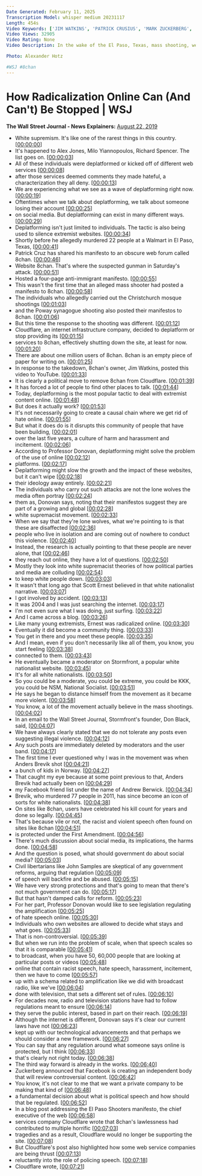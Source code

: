```yaml
---
Date Generated: February 11, 2025
Transcription Model: whisper medium 20231117
Length: 454s
Video Keywords: ['JIM WATKINS', 'PATRICK CRUSIUS', 'MARK ZUCKERBERG', 'MATTHEW PRINCE', 'WHITE NATIONALISM', 'WHITE SUPREMACY', 'CATO INSTITUTE', 'MANIFESTO', 'HATE SPEECH', '8CHAN', 'BIGOTRY', 'MISOGYNY', 'HATE CRIME', 'INCELS', 'ANTI-SEMITISM', 'JEWISH', 'CIVIL RIGHTS', 'EL PASO', 'wsj', 'deplatform', 'mass shooting', 'radicalization', 'current events', 'el paso shooting', 'deplatforming', 'el paso walmart', 'cloudflare', 'richard spencer', 'Alex Jones', 'walmart shooting', "How Radicalization Online Can (And Can't) Be Stopped", 'The Wall Street Journal']
Video Views: 32905
Video Rating: None
Video Description: In the wake of the El Paso, Texas, mass shooting, web-infrastructure company Cloudflare took down the online message board where the killer posted his manifesto. So-called deplatforming is a growing strategy to stem the rise of hate speech online, but does it work? 

Photo: Alexander Hotz

#WSJ #8chan
---
```


# How Radicalization Online Can (And Can't) Be Stopped | WSJ
**The Wall Street Journal - News Explainers:** [August 22, 2019](https://www.youtube.com/watch?v=A6984NNJyWQ)
*  White supremism. It's like one of the rarest things in this country. [[00:00:00](https://www.youtube.com/watch?v=A6984NNJyWQ&t=0.0s)]
*  It's happened to Alex Jones, Milo Yiannopoulos, Richard Spencer. The list goes on. [[00:00:03](https://www.youtube.com/watch?v=A6984NNJyWQ&t=3.44s)]
*  All of these individuals were deplatformed or kicked off of different web services [[00:00:08](https://www.youtube.com/watch?v=A6984NNJyWQ&t=8.64s)]
*  after those services deemed comments they made hateful, a characterization they all deny. [[00:00:13](https://www.youtube.com/watch?v=A6984NNJyWQ&t=13.44s)]
*  We are experiencing what we see as a wave of deplatforming right now. [[00:00:19](https://www.youtube.com/watch?v=A6984NNJyWQ&t=19.92s)]
*  Oftentimes when we talk about deplatforming, we talk about someone losing their account [[00:00:25](https://www.youtube.com/watch?v=A6984NNJyWQ&t=25.32s)]
*  on social media. But deplatforming can exist in many different ways. [[00:00:29](https://www.youtube.com/watch?v=A6984NNJyWQ&t=29.6s)]
*  Deplatforming isn't just limited to individuals. The tactic is also being used to silence extremist websites. [[00:00:34](https://www.youtube.com/watch?v=A6984NNJyWQ&t=34.56s)]
*  Shortly before he allegedly murdered 22 people at a Walmart in El Paso, Texas, [[00:00:41](https://www.youtube.com/watch?v=A6984NNJyWQ&t=41.52s)]
*  Patrick Cruz has shared his manifesto to an obscure web forum called 8chan. [[00:00:46](https://www.youtube.com/watch?v=A6984NNJyWQ&t=46.24s)]
*  Website 8chan. That's where the suspected gunman in Saturday's attack. [[00:00:51](https://www.youtube.com/watch?v=A6984NNJyWQ&t=51.040000000000006s)]
*  Hosted a four-page anti-immigrant manifesto. [[00:00:55](https://www.youtube.com/watch?v=A6984NNJyWQ&t=55.120000000000005s)]
*  This wasn't the first time that an alleged mass shooter had posted a manifesto to 8chan. [[00:00:58](https://www.youtube.com/watch?v=A6984NNJyWQ&t=58.16s)]
*  The individuals who allegedly carried out the Christchurch mosque shootings [[00:01:03](https://www.youtube.com/watch?v=A6984NNJyWQ&t=63.199999999999996s)]
*  and the Poway synagogue shooting also posted their manifestos to 8chan. [[00:01:06](https://www.youtube.com/watch?v=A6984NNJyWQ&t=66.72s)]
*  But this time the response to the shooting was different. [[00:01:12](https://www.youtube.com/watch?v=A6984NNJyWQ&t=72.0s)]
*  Cloudflare, an internet infrastructure company, decided to deplatform or stop providing its [[00:01:15](https://www.youtube.com/watch?v=A6984NNJyWQ&t=75.19999999999999s)]
*  services to 8chan, effectively shutting down the site, at least for now. [[00:01:20](https://www.youtube.com/watch?v=A6984NNJyWQ&t=80.64s)]
*  There are about one million users of 8chan. 8chan is an empty piece of paper for writing on. [[00:01:25](https://www.youtube.com/watch?v=A6984NNJyWQ&t=85.52s)]
*  In response to the takedown, 8chan's owner, Jim Watkins, posted this video to YouTube. [[00:01:33](https://www.youtube.com/watch?v=A6984NNJyWQ&t=93.92s)]
*  It is clearly a political move to remove 8chan from Cloudflare. [[00:01:39](https://www.youtube.com/watch?v=A6984NNJyWQ&t=99.6s)]
*  It has forced a lot of people to find other places to talk. [[00:01:44](https://www.youtube.com/watch?v=A6984NNJyWQ&t=104.32s)]
*  Today, deplatforming is the most popular tactic to deal with extremist content online. [[00:01:48](https://www.youtube.com/watch?v=A6984NNJyWQ&t=108.64s)]
*  But does it actually work? [[00:01:53](https://www.youtube.com/watch?v=A6984NNJyWQ&t=113.75999999999999s)]
*  It's not necessarily going to create a causal chain where we get rid of hate online. [[00:01:55](https://www.youtube.com/watch?v=A6984NNJyWQ&t=115.52s)]
*  But what it does do is it disrupts this community of people that have been building, [[00:02:01](https://www.youtube.com/watch?v=A6984NNJyWQ&t=121.36s)]
*  over the last five years, a culture of harm and harassment and incitement. [[00:02:06](https://www.youtube.com/watch?v=A6984NNJyWQ&t=126.08s)]
*  According to Professor Donovan, deplatforming might solve the problem of the use of online [[00:02:12](https://www.youtube.com/watch?v=A6984NNJyWQ&t=132.4s)]
*  platforms. [[00:02:17](https://www.youtube.com/watch?v=A6984NNJyWQ&t=137.2s)]
*  Deplatforming might slow the growth and the impact of these websites, but it can't wipe [[00:02:18](https://www.youtube.com/watch?v=A6984NNJyWQ&t=138.2s)]
*  their ideology away entirely. [[00:02:21](https://www.youtube.com/watch?v=A6984NNJyWQ&t=141.51999999999998s)]
*  The individuals who carry out such attacks are not the lone wolves the media often portray [[00:02:24](https://www.youtube.com/watch?v=A6984NNJyWQ&t=144.28s)]
*  them as, Donovan says, noting that their manifestos suggest they are part of a growing and global [[00:02:28](https://www.youtube.com/watch?v=A6984NNJyWQ&t=148.14s)]
*  white supremacist movement. [[00:02:33](https://www.youtube.com/watch?v=A6984NNJyWQ&t=153.76s)]
*  When we say that they're lone wolves, what we're pointing to is that these are disaffected [[00:02:36](https://www.youtube.com/watch?v=A6984NNJyWQ&t=156.48s)]
*  people who live in isolation and are coming out of nowhere to conduct this violence. [[00:02:40](https://www.youtube.com/watch?v=A6984NNJyWQ&t=160.6s)]
*  Instead, the research is actually pointing to that these people are never alone, that [[00:02:46](https://www.youtube.com/watch?v=A6984NNJyWQ&t=166.8s)]
*  they reach out online, they have a lot of questions. [[00:02:50](https://www.youtube.com/watch?v=A6984NNJyWQ&t=170.72s)]
*  Mostly they look into white supremacist theories of how political parties and media are colluding [[00:02:54](https://www.youtube.com/watch?v=A6984NNJyWQ&t=174.20000000000002s)]
*  to keep white people down. [[00:03:03](https://www.youtube.com/watch?v=A6984NNJyWQ&t=183.88000000000002s)]
*  It wasn't that long ago that Scott Ernest believed in that white nationalist narrative. [[00:03:07](https://www.youtube.com/watch?v=A6984NNJyWQ&t=187.32000000000002s)]
*  I got involved by accident. [[00:03:13](https://www.youtube.com/watch?v=A6984NNJyWQ&t=193.36s)]
*  It was 2004 and I was just searching the internet. [[00:03:17](https://www.youtube.com/watch?v=A6984NNJyWQ&t=197.36s)]
*  I'm not even sure what I was doing, just surfing. [[00:03:22](https://www.youtube.com/watch?v=A6984NNJyWQ&t=202.96s)]
*  And I came across a blog. [[00:03:26](https://www.youtube.com/watch?v=A6984NNJyWQ&t=206.88000000000002s)]
*  Like many young extremists, Ernest was radicalized online. [[00:03:30](https://www.youtube.com/watch?v=A6984NNJyWQ&t=210.04000000000002s)]
*  Eventually it did become a community thing. [[00:03:33](https://www.youtube.com/watch?v=A6984NNJyWQ&t=213.92000000000002s)]
*  You get in there and you meet these people. [[00:03:35](https://www.youtube.com/watch?v=A6984NNJyWQ&t=215.92000000000002s)]
*  And I mean, even if you don't necessarily like all of them, you know, you start feeling [[00:03:38](https://www.youtube.com/watch?v=A6984NNJyWQ&t=218.52s)]
*  connected to them. [[00:03:43](https://www.youtube.com/watch?v=A6984NNJyWQ&t=223.60000000000002s)]
*  He eventually became a moderator on Stormfront, a popular white nationalist website. [[00:03:45](https://www.youtube.com/watch?v=A6984NNJyWQ&t=225.0s)]
*  It's for all white nationalists. [[00:03:50](https://www.youtube.com/watch?v=A6984NNJyWQ&t=230.44s)]
*  So you could be a moderate, you could be extreme, you could be KKK, you could be NSM, National Socialist. [[00:03:51](https://www.youtube.com/watch?v=A6984NNJyWQ&t=231.6s)]
*  He says he began to distance himself from the movement as it became more violent. [[00:03:58](https://www.youtube.com/watch?v=A6984NNJyWQ&t=238.76s)]
*  You know, a lot of the movement actually believe in the mass shootings. [[00:04:02](https://www.youtube.com/watch?v=A6984NNJyWQ&t=242.52s)]
*  In an email to the Wall Street Journal, Stormfront's founder, Don Black, said, [[00:04:07](https://www.youtube.com/watch?v=A6984NNJyWQ&t=247.68s)]
*  We have always clearly stated that we do not tolerate any posts even suggesting illegal violence. [[00:04:12](https://www.youtube.com/watch?v=A6984NNJyWQ&t=252.08s)]
*  Any such posts are immediately deleted by moderators and the user band. [[00:04:17](https://www.youtube.com/watch?v=A6984NNJyWQ&t=257.24s)]
*  The first time I ever questioned why I was in the movement was when Anders Brevik shot [[00:04:21](https://www.youtube.com/watch?v=A6984NNJyWQ&t=261.96000000000004s)]
*  a bunch of kids in Norway. [[00:04:27](https://www.youtube.com/watch?v=A6984NNJyWQ&t=267.44s)]
*  That caught my eye because at some point previous to that, Anders Brevik had actually been on [[00:04:29](https://www.youtube.com/watch?v=A6984NNJyWQ&t=269.52000000000004s)]
*  my Facebook friend list under the name of Andrew Berwick. [[00:04:34](https://www.youtube.com/watch?v=A6984NNJyWQ&t=274.68s)]
*  Brevik, who murdered 77 people in 2011, has since become an icon of sorts for white nationalists. [[00:04:38](https://www.youtube.com/watch?v=A6984NNJyWQ&t=278.40000000000003s)]
*  On sites like 8chan, users have celebrated his kill count for years and done so legally. [[00:04:45](https://www.youtube.com/watch?v=A6984NNJyWQ&t=285.56s)]
*  That's because vile or not, the racist and violent speech often found on sites like 8chan [[00:04:51](https://www.youtube.com/watch?v=A6984NNJyWQ&t=291.72s)]
*  is protected under the First Amendment. [[00:04:56](https://www.youtube.com/watch?v=A6984NNJyWQ&t=296.24s)]
*  There's much discussion about social media, its implications, the harms done. [[00:04:58](https://www.youtube.com/watch?v=A6984NNJyWQ&t=298.48s)]
*  And the question is posed, what should government do about social media? [[00:05:03](https://www.youtube.com/watch?v=A6984NNJyWQ&t=303.44s)]
*  Civil libertarians like John Samples are skeptical of any government reforms, arguing that regulation [[00:05:09](https://www.youtube.com/watch?v=A6984NNJyWQ&t=309.4s)]
*  of speech will backfire and be abused. [[00:05:15](https://www.youtube.com/watch?v=A6984NNJyWQ&t=315.1s)]
*  We have very strong protections and that's going to mean that there's not much government can do. [[00:05:17](https://www.youtube.com/watch?v=A6984NNJyWQ&t=317.48s)]
*  But that hasn't damped calls for reform. [[00:05:23](https://www.youtube.com/watch?v=A6984NNJyWQ&t=323.72s)]
*  For her part, Professor Donovan would like to see legislation regulating the amplification [[00:05:25](https://www.youtube.com/watch?v=A6984NNJyWQ&t=325.96s)]
*  of hate speech online. [[00:05:30](https://www.youtube.com/watch?v=A6984NNJyWQ&t=330.5s)]
*  Individuals who own websites are allowed to decide what stays and what goes. [[00:05:33](https://www.youtube.com/watch?v=A6984NNJyWQ&t=333.64s)]
*  That is non-controversial. [[00:05:39](https://www.youtube.com/watch?v=A6984NNJyWQ&t=339.28s)]
*  But when we run into the problem of scale, when that speech scales so that it is comparable [[00:05:41](https://www.youtube.com/watch?v=A6984NNJyWQ&t=341.76s)]
*  to broadcast, when you have 50, 60,000 people that are looking at particular posts or videos [[00:05:48](https://www.youtube.com/watch?v=A6984NNJyWQ&t=348.32s)]
*  online that contain racist speech, hate speech, harassment, incitement, then we have to come [[00:05:57](https://www.youtube.com/watch?v=A6984NNJyWQ&t=357.04s)]
*  up with a schema related to amplification like we did with broadcast radio, like we've [[00:06:04](https://www.youtube.com/watch?v=A6984NNJyWQ&t=364.92s)]
*  done with television, that sets a different set of rules. [[00:06:10](https://www.youtube.com/watch?v=A6984NNJyWQ&t=370.84000000000003s)]
*  For decades now, radio and television stations have had to follow regulations meant to ensure [[00:06:14](https://www.youtube.com/watch?v=A6984NNJyWQ&t=374.8s)]
*  they serve the public interest, based in part on their reach. [[00:06:19](https://www.youtube.com/watch?v=A6984NNJyWQ&t=379.88s)]
*  Although the internet is different, Donovan says it's clear our current laws have not [[00:06:23](https://www.youtube.com/watch?v=A6984NNJyWQ&t=383.52s)]
*  kept up with our technological advancements and that perhaps we should consider a new framework. [[00:06:27](https://www.youtube.com/watch?v=A6984NNJyWQ&t=387.56s)]
*  You can say that any regulation around what someone says online is protected, but I think [[00:06:33](https://www.youtube.com/watch?v=A6984NNJyWQ&t=393.12s)]
*  that's clearly not right today. [[00:06:38](https://www.youtube.com/watch?v=A6984NNJyWQ&t=398.35999999999996s)]
*  The third way forward is already in the works. [[00:06:40](https://www.youtube.com/watch?v=A6984NNJyWQ&t=400.0s)]
*  Zuckerberg announced that Facebook is creating an independent body that will review controversial content. [[00:06:42](https://www.youtube.com/watch?v=A6984NNJyWQ&t=402.35999999999996s)]
*  You know, it's not clear to me that we want a private company to be making that kind of [[00:06:48](https://www.youtube.com/watch?v=A6984NNJyWQ&t=408.08s)]
*  a fundamental decision about what is political speech and how should that be regulated. [[00:06:52](https://www.youtube.com/watch?v=A6984NNJyWQ&t=412.6s)]
*  In a blog post addressing the El Paso Shooters manifesto, the chief executive of the web [[00:06:58](https://www.youtube.com/watch?v=A6984NNJyWQ&t=418.76000000000005s)]
*  services company Cloudflare wrote that 8chan's lawlessness had contributed to multiple horrific [[00:07:03](https://www.youtube.com/watch?v=A6984NNJyWQ&t=423.32000000000005s)]
*  tragedies and as a result, Cloudflare would no longer be supporting the site. [[00:07:08](https://www.youtube.com/watch?v=A6984NNJyWQ&t=428.84000000000003s)]
*  But Cloudflare's post also highlighted how some web service companies are being thrust [[00:07:13](https://www.youtube.com/watch?v=A6984NNJyWQ&t=433.96000000000004s)]
*  reluctantly into the role of policing speech. [[00:07:18](https://www.youtube.com/watch?v=A6984NNJyWQ&t=438.32000000000005s)]
*  Cloudflare wrote, [[00:07:21](https://www.youtube.com/watch?v=A6984NNJyWQ&t=441.84s)]
